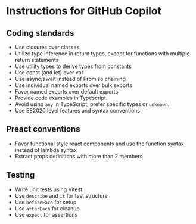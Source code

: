 # Instructions for GitHub Copilot

## Coding standards

* Use closures over classes
* Utilize type inference in return types, except for functions with multiple return statements
* Use utility types to derive types from constants
* Use const (and let) over var
* Use async/await instead of Promise chaining
* Use individual named exports over bulk exports
* Favor named exports over default exports
* Provide code examples in Typescript.
* Avoid using `any` in TypeScript; prefer specific types or `unknown`.
* Use ES2020 level features and syntax conventions

## Preact conventions

* Favor functional style react components and use the function syntax instead of lambda syntax
* Extract props definitions with more than 2 members

## Testing

* Write unit tests using Vitest
* Use `describe` and `it` for test structure
* Use `beforeEach` for setup
* Use `afterEach` for cleanup
* Use `expect` for assertions